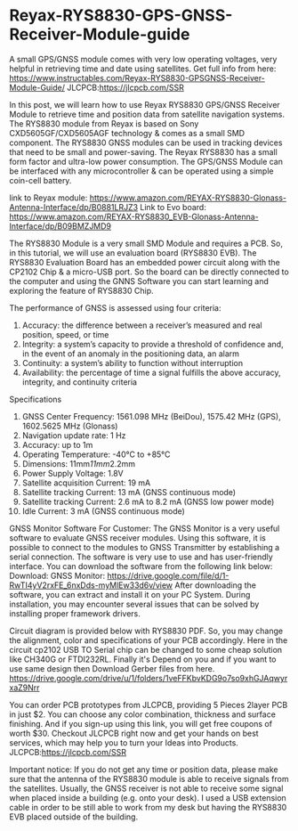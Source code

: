 # Reyax-RYS8830-GPS-GNSS-Receiver-Module-guide
A small GPS/GNSS module comes with very low operating voltages, very helpful in retrieving time and date using satellites.
Get full info from here: https://www.instructables.com/Reyax-RYS8830-GPSGNSS-Receiver-Module-Guide/
JLCPCB:https://jlcpcb.com/SSR

In this post, we will learn how to use Reyax RYS8830 GPS/GNSS Receiver Module to retrieve time and position data from satellite navigation systems. The RYS8830 module from Reyax is based on Sony CXD5605GF/CXD5605AGF technology & comes as a small SMD component. The RYS8830 GNSS modules can be used in tracking devices that need to be small and power-saving. The Reyax RYS8830 has a small form factor and ultra-low power consumption. The GPS/GNSS Module can be interfaced with any microcontroller & can be operated using a simple coin-cell battery.

link to Reyax module: https://www.amazon.com/REYAX-RYS8830-Glonass-Antenna-Interface/dp/B0881LRJZ3
Link to Evo board: https://www.amazon.com/REYAX-RYS8830_EVB-Glonass-Antenna-Interface/dp/B09BMZJMD9

The RYS8830 Module is a very small SMD Module and requires a PCB. So, in this tutorial, we will use an evaluation board (RYS8830 EVB). The RYS8830 Evaluation Board has an embedded power circuit along with the CP2102 Chip & a micro-USB port. So the board can be directly connected to the computer and using the GNNS Software you can start learning and exploring the feature of RYS8830 Chip.

The performance of GNSS is assessed using four criteria:
1. Accuracy: the difference between a receiver’s measured and real position, speed, or time
2. Integrity: a system’s capacity to provide a threshold of confidence and, in the event of an anomaly in the positioning data, an alarm
3. Continuity: a system’s ability to function without interruption
4. Availability: the percentage of time a signal fulfills the above accuracy, integrity, and continuity criteria

Specifications
1. GNSS Center Frequency: 1561.098 MHz (BeiDou), 1575.42 MHz (GPS), 1602.5625 MHz (Glonass)
2. Navigation update rate: 1 Hz
3. Accuracy: up to 1m
4. Operating Temperature: -40°C to +85°C
5. Dimensions: 11mm*11mm*2.2mm
6. Power Supply Voltage: 1.8V
7. Satellite acquisition Current: 19 mA
8. Satellite tracking Current: 13 mA (GNSS continuous mode)
9. Satellite tracking Current: 2.6 mA to 8.2 mA (GNSS low power mode)
10. Idle Current: 3 mA (GNSS continuous mode)


GNSS Monitor Software For Customer:
The GNSS Monitor is a very useful software to evaluate GNSS receiver modules. Using this software, it is possible to connect to the modules to GNSS Transmitter by establishing a serial connection.
The software is very use to use and has user-friendly interface. You can download the software from the following link below:
Download: GNSS Monitor: https://drive.google.com/file/d/1-RwTI4yV2rxFE_6nxDds-myMlEw33d6v/view
After downloading the software, you can extract and install it on your PC System. During installation, you may encounter several issues that can be solved by installing proper framework drivers.

Circuit diagram is provided below with RYS8830 PDF. So, you may change the alignment, color and specifications of your PCB accordingly. Here in the circuit cp2102 USB TO Serial chip can be changed to some cheap solution like CH340G or FTDI232RL. Finally it's Depend on you and if you want to use same design then Download Gerber files from here. https://drive.google.com/drive/u/1/folders/1veFFKbvKDG9o7so9xhGJAqwyrxaZ9Nrr

You can order PCB prototypes from JLCPCB, providing 5 Pieces 2layer PCB in just $2. You can choose any color combination, thickness and surface finishing. And if you sign-up using this link, you will get free coupons of worth $30. Checkout JLCPCB right now and get your hands on best services, which may help you to turn your Ideas into Products. JLCPCB:https://jlcpcb.com/SSR

Important notice:
If you do not get any time or position data, please make sure that the antenna of the RYS8830 module is able to receive signals from the satellites. Usually, the GNSS receiver is not able to receive some signal when placed inside a building (e.g. onto your desk). I used a USB extension cable in order to be still able to work from my desk but having the RYS8830 EVB placed outside of the building.
